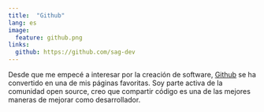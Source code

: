```yaml
---
title:  "Github"
lang: es
image:
  feature: github.png
links:
  github: https://github.com/sag-dev
---
```


Desde que me empecé a interesar por la creación de software,
<a href="https://github.com/sag-dev" target="_blank">Github</a> se ha
convertido en una de mis páginas favoritas. Soy parte activa de la comunidad
open source, creo que compartir código es una de las mejores maneras de
mejorar como desarrollador.
